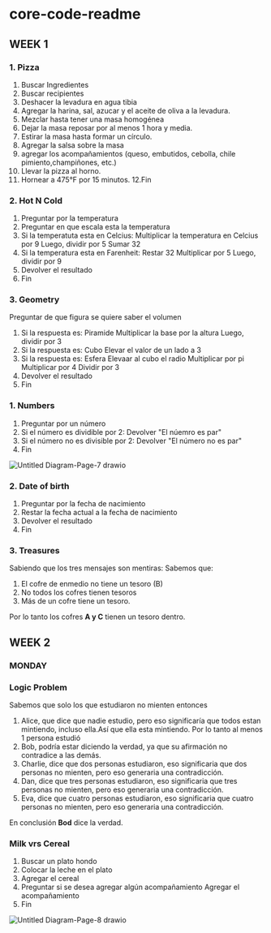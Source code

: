 # core-code-readme

## WEEK 1 
### 1. Pizza

1. Buscar Ingredientes
2. Buscar recipientes
3. Deshacer la levadura en agua tibia
4. Agregar la harina, sal, azucar y el aceite de oliva a la levadura.
5. Mezclar hasta tener una masa homogénea
6. Dejar la masa reposar por al menos 1 hora y media.
7. Estirar la masa hasta formar un círculo.
8. Agregar la salsa sobre la masa
9. agregar los acompañamientos (queso, embutidos, cebolla, chile pimiento,champiñones, etc.)
10. Llevar la pizza al horno.
11. Hornear a 475°F por 15 minutos.
12.Fin


### 2. Hot N Cold
1. Preguntar por la temperatura
2. Preguntar en que escala esta la temperatura
3. Si la temperatuta esta en Celcius:
  Multiplicar la temperatura en Celcius por 9
  Luego, dividir por 5
  Sumar 32
4. Si la temperatura esta en Farenheit:
  Restar 32
  Multiplicar por 5
  Luego, dividir por 9
5. Devolver el resultado
6. Fin


### 3. Geometry
Preguntar de que figura se quiere saber el volumen
1. Si la respuesta es: Piramide
  Multiplicar la base por la altura
  Luego, dividir por 3
2. Si la respuesta es: Cubo
  Elevar el valor de un lado a 3
3. Si la respuesta es: Esfera
  Elevaar al cubo el radio
  Multiplicar por pi
  Multiplicar por 4
  Dividir por 3
4. Devolver el resultado
5. Fin
  
  
  
### 1. Numbers
1. Preguntar por un número
2. Si el número es dividible por 2:
  Devolver "El núemro es par"
3. Si el número no es divisible por 2:
  Devolver "El número no es par"
4. Fin

![Untitled Diagram-Page-7 drawio](https://user-images.githubusercontent.com/98840536/230909727-307aa505-18a9-4c99-96cd-52f0d9efe286.png)


### 2. Date of birth
1. Preguntar por la fecha de nacimiento
2. Restar la fecha actual a la fecha de nacimiento
3. Devolver el resultado
4. Fin


### 3. Treasures
Sabiendo que los tres mensajes son mentiras:
Sabemos que:
1. El cofre de enmedio no tiene un tesoro (B)
2. No todos los cofres tienen tesoros
3. Más de un cofre tiene un tesoro.

Por lo tanto los cofres **A y C** tienen un tesoro dentro.



## WEEK 2 

### MONDAY
### Logic Problem
Sabemos que solo los que estudiaron no mienten entonces
1. Alice, que dice que nadie estudio, pero eso significaría que todos estan mintiendo, incluso ella.Así que ella esta mintiendo. Por lo tanto al menos 1 persona estudió
2. Bob, podría estar diciendo la verdad, ya que su afirmación no contradice a las demás. 
3. Charlie, dice que dos personas estudiaron, eso significaria que dos personas no mienten, pero eso generaria una contradicción.
4. Dan, dice que tres personas estudiaron, eso significaria que tres personas no mienten, pero eso generaria una contradicción.
5. Eva, dice que cuatro personas estudiaron, eso significaria que cuatro personas no mienten, pero eso generaria una contradicción.

En conclusión **Bod** dice la verdad.

### Milk vrs Cereal

1. Buscar un plato hondo
2. Colocar la leche en el plato
3. Agregar el cereal
4. Preguntar si se desea agregar algún acompañamiento
    Agregar el acompañamiento
5. Fin

![Untitled Diagram-Page-8 drawio](https://user-images.githubusercontent.com/98840536/231029277-73d282af-90d0-429a-9157-4350341bca6f.png)



